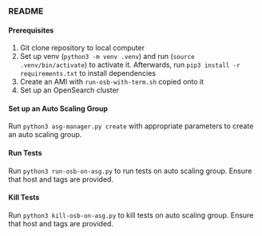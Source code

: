 ### README

#### Prerequisites
1. Git clone repository to local computer
2. Set up venv (`python3 -m venv .venv`) and run (`source .venv/bin/activate`) to activate it. Afterwards, run `pip3 install -r requirements.txt` to install dependencies
3. Create an AMI with `run-osb-with-term.sh` copied onto it
4. Set up an OpenSearch cluster

#### Set up an Auto Scaling Group
Run `python3 asg-manager.py create` with appropriate parameters to create an auto scaling group.

#### Run Tests
Run `python3 run-osb-on-asg.py` to run tests on auto scaling group. Ensure that host and tags are provided.

#### Kill Tests
Run `python3 kill-osb-on-asg.py` to kill tests on auto scaling group. Ensure that host and tags are provided.
